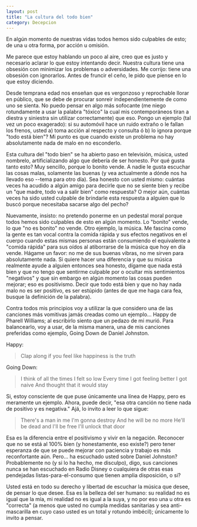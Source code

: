 ```yaml
---
layout: post
title: "La cultura del todo bien"
category: Decepcion
---
```

En algún momento de nuestras vidas todos hemos sido culpables de esto; de una u otra forma, por acción u omisión.

Me parece que estoy hablando un poco al aire, creo que es justo y necesario aclarar lo que estoy intentando decir. Nuestra cultura tiene una obsesión con minimizar los problemas o adversidades. Me corrijo: tiene una obsesión con ignorarlos. Antes de fruncir el ceño, le pido que piense en lo que estoy diciendo.

Desde temprana edad nos enseñan que es vergonzoso y reprochable llorar en público, que se debe de procurar sonreir independientemente de como uno se sienta. No puedo pensar en algo más sofocante (me niego rotundamente a usar la palabra "tóxico" la cual mis contemporáneos tiran a diestra y siniestra sin utilizar correctamente) que eso. Pongo un ejemplo (tal vez un poco exagerado): si su automóvil hace un ruido extraño o le fallan los frenos, usted a) toma acción al respecto y consulta ó b) lo ignora porque "todo está bien"? Mi punto es que cuando existe un problema no hay absolutamente nada de malo en no esconderlo. 

Esta cultura del "todo bien" se ha abierto paso en televisión, música, usted nombrelo, artificializando algo que debería de ser honesto. Por qué gusta tanto esto? Muy sencillo, porque lo bonito vende. A nadie le gusta escuchar las cosas malas, solamente las buenas (y vea actualmente a dónde nos ha llevado eso --tema para otro día). Sea honesto con usted mismo: cuántas veces ha acudido a algún amigo para decirle que no se siente bien y recibe un "que madre, todo va a salir bien" como respuesta? O mejor aún, cuántas veces ha sido usted culpable de brindarle esta respuesta a alguien que lo buscó porque necesitaba sacarse algo del pecho?

  Nuevamente, insisto: no pretendo ponerme en un pedestal moral porque todos hemos sido culpables de esto en algún momento. Lo "bonito" vende, lo que "no es bonito" no vende. Otro ejemplo, la música. Me fascina como la gente es tan vocal contra la comida rápida y sus efectos negativos en el cuerpo cuando estas mismas personas están consumiendo el equivalente a "comida rápida" para sus oídos al atiborrarse de la música que hoy en día vende. Hágame un favor: no me de sus buenas vibras, no me sirven para absolutamente nada. Si quiere hacer una diferencia y que su música realmente ayude a alguien entonces sea honesto, dígame que nada está bien y que no tengo que sentirme culpable por o ocultar mis sentimientos "negativos" y que sin embargo en algún momento las cosas pueden mejorar; eso es positivismo. Decir que todo está bien y que no hay nada malo no es ser positivo, es ser estúpido (antes de que me haga cara fea, busque la definición de la palabra).

Contra todos mis principios voy a utilizar la que considero una de las canciones más vomitivas jamás creadas como un ejemplo... Happy de Pharell Williams; al escribirlo siento que un pedazo de mi murió. Para balancearlo, voy a usar, de la misma manera, una de mis canciones preferidas como ejemplo, Going Down de Daniel Johnston.

Happy:
> Clap along if you feel like happiness is the truth

Going Down:
> I think of all the times
> I felt so low
> Every time I got feeling better
> I got naive
> And thought that it would stay

Si, estoy consciente de que puse únicamente una línea de Happy, pero es meramente un ejemplo. Ahora, puede decir, "esa otra canción no tiene nada de positivo y es negativa." Ajá, lo invito a leer lo que sigue:

> There's a man in me
> I'm gonna destroy
> And he will be no more
> He'll be dead and I'll be free
> I'll unlock that door

Esa es la diferencia entre el positivismo y vivir en la negación. Reconocer que no se está al 100% bien (y honestamente, eso existe?) pero tener esperanza de que se puede mejorar con paciencia y trabajo es más reconfortante aún. Pero... ha escuchado usted sobre Daniel Johnston? Probablemente no (y si lo ha hecho, me disculpo), digo, sus canciones nunca se han escuchado en Radio Disney o cualquiera de otras esas pendejadas listas-para-el-consumo que tienen amplia disposición, o si?

Usted está en todo su derecho y libertad de escuchar la música que desee, de pensar lo que desee. Esa es la belleza del ser humano: su realidad no es igual que la mía, mi realidad no es igual a la suya, y no por eso una u otra es "correcta" (a menos que usted no cumpla medidas sanitarias y sea anti-mascarilla en cuyo caso usted es un total y rotundo imbécil); únicamente lo invito a pensar.